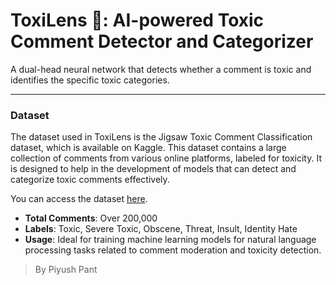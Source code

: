 # ToxiLens 🔎: AI-powered Toxic Comment Detector and Categorizer

A dual-head neural network that detects whether a comment is toxic and identifies the specific toxic categories.

---

### Dataset
The dataset used in ToxiLens is the Jigsaw Toxic Comment Classification dataset, which is available on Kaggle. This dataset contains a large collection of comments from various online platforms, labeled for toxicity. It is designed to help in the development of models that can detect and categorize toxic comments effectively.

You can access the dataset [here](https://www.kaggle.com/c/jigsaw-toxic-comment-classification-challenge/data).

- **Total Comments**: Over 200,000
- **Labels**: Toxic, Severe Toxic, Obscene, Threat, Insult, Identity Hate
- **Usage**: Ideal for training machine learning models for natural language processing tasks related to comment moderation and toxicity detection.



> By Piyush Pant